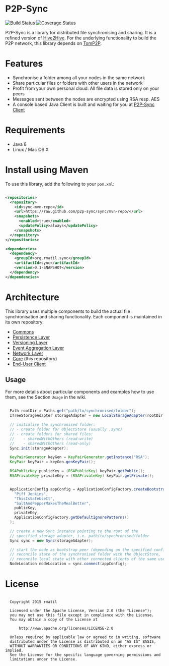 # P2P-Sync

[![Build Status](https://travis-ci.org/p2p-sync/sync.svg)](https://travis-ci.org/p2p-sync/sync)
[![Coverage Status](https://coveralls.io/repos/p2p-sync/sync/badge.svg?branch=master&service=github)](https://coveralls.io/github/p2p-sync/sync?branch=master)


P2P-Sync is a library for distributed file synchronising and sharing. It is a refined version of [Hive2Hive](https://github.com/Hive2Hive/Hive2Hive). For the underlying functionality to build the P2P network, this library
depends on [TomP2P](https://github.com/tomp2p/TomP2P).

# Features

* Synchronise a folder among all your nodes in the same network
* Share particular files or folders with other users in the network
* Profit from your own personal cloud: All file data is stored only on your peers
* Messages sent between the nodes are encrypted using RSA resp. AES
* A console based Java Client is built and waiting for you at [P2P-Sync Client](http://p2p-sync.github.io/client/)

# Requirements
* Java 8
* Linux / Mac OS X

# Install using Maven
To use this library, add the following to your `pom.xml`:

```xml

<repositories>
  <repository>
    <id>sync-mvn-repo</id>
    <url>https://raw.github.com/p2p-sync/sync/mvn-repo/</url>
    <snapshots>
      <enabled>true</enabled>
      <updatePolicy>always</updatePolicy>
    </snapshots>
  </repository>
</repositories>

<dependencies>
  <dependency>
    <groupId>org.rmatil.sync</groupId>
    <artifactId>sync</artifactId>
    <version>0.1-SNAPSHOT</version>
  </dependency>
</dependencies>

```

# Architecture
This library uses multiple components to build the actual file synchronisation and sharing functionality. Each component
is maintained in its own repository:

* [Commons](https://github.com/p2p-sync/commons)
* [Persistence Layer](https://github.com/p2p-sync/persistence)
* [Versioning Layer](https://github.com/p2p-sync/versions)
* [Event Aggregation Layer](https://github.com/p2p-sync/aggregator)
* [Network Layer](https://github.com/p2p-sync/network)
* [Core](https://github.com/p2p-sync/sync) (this repository)
* [End-User Client](https://github.com/p2p-sync/client)
 

## Usage

For more details about particular components and examples how to use them, see the Section `Usage` in the wiki.

```java

  Path rootDir = Paths.get("path/to/synchronised/folder");
  ITreeStorageAdapter storageAdapter = new LocalStorageAdapter(rootDir);

  // initialise the synchronised folder:
  // - create folder for ObjectStore (usually .sync)
  // - create folders for shared files:
  //    - sharedWithOthers (read-write)
  //    - sharedWithOthers (read-only)
  Sync.init(storageAdapter);

  KeyPairGenerator keyGen = KeyPairGenerator.getInstance("RSA");
  KeyPair keyPair = keyGen.genKeyPair();

  RSAPublicKey publicKey = (RSAPublicKey) keyPair.getPublic();
  RSAPrivateKey privateKey = (RSAPrivateKey) keyPair.getPrivate();


  ApplicationConfig appConfig = ApplicationConfigFactory.createBootstrapApplicationConfig(
    "Piff Jenkins",
    "ThisIsSafeUseIt",
    "SaltAndPepperMakesTheMealBetter",
    publicKey,
    privateKey,
    ApplicationConfigFactory.getDefaultIgnorePatterns()
  );

  // create a new Sync instance pointing to the root of the
  // specified storage adapter, i.e. path/to/synchronised/folder
  Sync sync = new Sync(storageAdapter);

  // start the node as bootstrap peer (depending on the specified configuration),
  // reconcile state of the synchronised folder with the ObjectStore,
  // reconcile local state with other connected clients of the same user
  NodeLocation nodeLocation = sync.connect(appConfig);

```

# License

```

  Copyright 2015 rmatil

  Licensed under the Apache License, Version 2.0 (the "License");
  you may not use this file except in compliance with the License.
  You may obtain a copy of the License at

      http://www.apache.org/licenses/LICENSE-2.0

  Unless required by applicable law or agreed to in writing, software
  distributed under the License is distributed on an "AS IS" BASIS,
  WITHOUT WARRANTIES OR CONDITIONS OF ANY KIND, either express or implied.
  See the License for the specific language governing permissions and
  limitations under the License.

```
